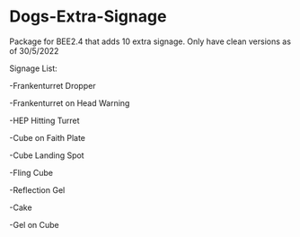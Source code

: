# Dogs-Extra-Signage
Package for BEE2.4 that adds 10 extra signage. Only have clean versions as of 30/5/2022

Signage List:

-Frankenturret Dropper

-Frankenturret on Head Warning

-HEP Hitting Turret

-Cube on Faith Plate

-Cube Landing Spot

-Fling Cube

-Reflection Gel

-Cake

-Gel on Cube


